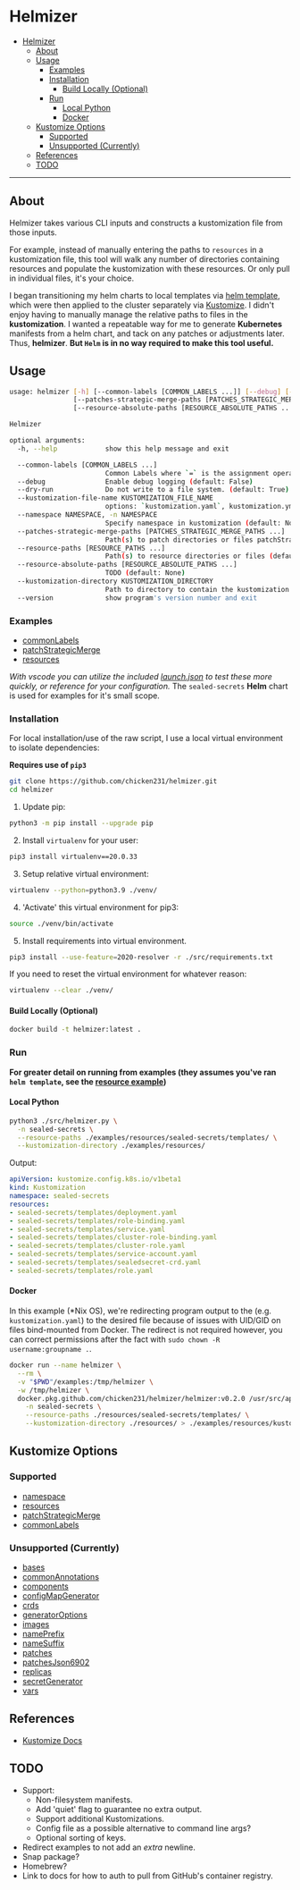 # Helmizer

- [Helmizer](#helmizer)
  - [About](#about)
  - [Usage](#usage)
    - [Examples](#examples)
    - [Installation](#installation)
      - [Build Locally (Optional)](#build-locally-optional)
    - [Run](#run)
      - [Local Python](#local-python)
      - [Docker](#docker)
  - [Kustomize Options](#kustomize-options)
    - [Supported](#supported)
    - [Unsupported (Currently)](#unsupported-currently)
  - [References](#references)
  - [TODO](#todo)

---

## About

Helmizer takes various CLI inputs and constructs a kustomization file from those inputs.

For example, instead of manually entering the paths to `resources` in a kustomization file, this tool will walk any number of directories containing resources and populate the kustomization with these resources. Or only pull in individual files, it's your choice.

I began transitioning my helm charts to local templates via [helm template](https://helm.sh/docs/helm/helm_template/), which were then applied to the cluster separately via [Kustomize](https://kustomize.io/). I didn't enjoy having to manually manage the relative paths to files in the **kustomization**. I wanted a repeatable way for me to generate **Kubernetes** manifests from a helm chart, and tack on any patches or adjustments later. Thus, **helmizer**. **But `Helm` is in no way required to make this tool useful.**

## Usage

```bash
usage: helmizer [-h] [--common-labels [COMMON_LABELS ...]] [--debug] [--dry-run] [--kustomization-file-name KUSTOMIZATION_FILE_NAME] [--namespace NAMESPACE]
                [--patches-strategic-merge-paths [PATCHES_STRATEGIC_MERGE_PATHS ...]] [--resource-paths [RESOURCE_PATHS ...]]
                [--resource-absolute-paths [RESOURCE_ABSOLUTE_PATHS ...]] --kustomization-directory KUSTOMIZATION_DIRECTORY [--version]

Helmizer

optional arguments:
  -h, --help            show this help message and exit

  --common-labels [COMMON_LABELS ...]
                        Common Labels where `=` is the assignment operator e.g key=value (default: None)
  --debug               Enable debug logging (default: False)
  --dry-run             Do not write to a file system. (default: True)
  --kustomization-file-name KUSTOMIZATION_FILE_NAME
                        options: `kustomization.yaml`, kustomization.yml, `Kustomization` (default: kustomization.yaml)
  --namespace NAMESPACE, -n NAMESPACE
                        Specify namespace in kustomization (default: None)
  --patches-strategic-merge-paths [PATCHES_STRATEGIC_MERGE_PATHS ...]
                        Path(s) to patch directories or files patchStrategicMerge (default: None)
  --resource-paths [RESOURCE_PATHS ...]
                        Path(s) to resource directories or files (default: None)
  --resource-absolute-paths [RESOURCE_ABSOLUTE_PATHS ...]
                        TODO (default: None)
  --kustomization-directory KUSTOMIZATION_DIRECTORY
                        Path to directory to contain the kustomization file (default: None)
  --version             show program's version number and exit
```

### Examples

- [commonLabels](examples/commonLabels/)
- [patchStrategicMerge](examples/patchStrategicMerge/)
- [resources](examples/resources/)

_With vscode you can utilize the included [launch.json](.vscode/launch.json) to test these more quickly, or reference for your configuration._
The `sealed-secrets` **Helm** chart is used for examples for it's small scope.

### Installation

For local installation/use of the raw script, I use a local virtual environment to isolate dependencies:

**Requires use of `pip3`**

```bash
git clone https://github.com/chicken231/helmizer.git
cd helmizer
```

1. Update pip:
```bash
python3 -m pip install --upgrade pip
```
2. Install `virtualenv` for your user:
```bash
pip3 install virtualenv==20.0.33
```
3. Setup relative virtual environment:
```bash
virtualenv --python=python3.9 ./venv/
```
4. 'Activate' this virtual environment for pip3:
```bash
source ./venv/bin/activate
```
5. Install requirements into virtual environment.
```bash
pip3 install --use-feature=2020-resolver -r ./src/requirements.txt
```

If you need to reset the virtual environment for whatever reason:
```bash
virtualenv --clear ./venv/
```

#### Build Locally (Optional)

```bash
docker build -t helmizer:latest .
```

### Run

**For greater detail on running from examples (they assumes you've ran `helm template`, see the [resource example](examples/resources/README.md))**

#### Local Python

```bash
python3 ./src/helmizer.py \
  -n sealed-secrets \
  --resource-paths ./examples/resources/sealed-secrets/templates/ \
  --kustomization-directory ./examples/resources/
```

Output:
```yaml
apiVersion: kustomize.config.k8s.io/v1beta1
kind: Kustomization
namespace: sealed-secrets
resources:
- sealed-secrets/templates/deployment.yaml
- sealed-secrets/templates/role-binding.yaml
- sealed-secrets/templates/service.yaml
- sealed-secrets/templates/cluster-role-binding.yaml
- sealed-secrets/templates/cluster-role.yaml
- sealed-secrets/templates/service-account.yaml
- sealed-secrets/templates/sealedsecret-crd.yaml
- sealed-secrets/templates/role.yaml
```

#### Docker

In this example (*Nix OS), we're redirecting program output to the (e.g. `kustomization.yaml`) to the desired file because of issues with UID/GID on files bind-mounted from Docker. The redirect is not required however, you can correct permissions after the fact with `sudo chown -R username:groupname .`.

```bash
docker run --name helmizer \
  --rm \
  -v "$PWD"/examples:/tmp/helmizer \
  -w /tmp/helmizer \
  docker.pkg.github.com/chicken231/helmizer/helmizer:v0.2.0 /usr/src/app/helmizer.py \
    -n sealed-secrets \
    --resource-paths ./resources/sealed-secrets/templates/ \
    --kustomization-directory ./resources/ > ./examples/resources/kustomization.yaml
```

## Kustomize Options

### Supported

- [namespace](https://kubectl.docs.kubernetes.io/references/kustomize/namespace/)
- [resources](https://kubectl.docs.kubernetes.io/references/kustomize/resource/)
- [patchStrategicMerge](https://kubectl.docs.kubernetes.io/references/kustomize/patchesstrategicmerge/)
- [commonLabels](https://kubectl.docs.kubernetes.io/references/kustomize/commonlabels/)

### Unsupported (Currently)

- [bases](https://kubectl.docs.kubernetes.io/references/kustomize/bases/)
- [commonAnnotations](https://kubectl.docs.kubernetes.io/references/kustomize/commonannotations/)
- [components](https://kubectl.docs.kubernetes.io/references/kustomize/components/)
- [configMapGenerator](https://kubectl.docs.kubernetes.io/references/kustomize/configmapgenerator/)
- [crds](https://kubectl.docs.kubernetes.io/references/kustomize/crds/)
- [generatorOptions](https://kubectl.docs.kubernetes.io/references/kustomize/generatoroptions/)
- [images](https://kubectl.docs.kubernetes.io/references/kustomize/images/)
- [namePrefix](https://kubectl.docs.kubernetes.io/references/kustomize/nameprefix/)
- [nameSuffix](https://kubectl.docs.kubernetes.io/references/kustomize/namesuffix/)
- [patches](https://kubectl.docs.kubernetes.io/references/kustomize/patches/)
- [patchesJson6902](https://kubectl.docs.kubernetes.io/references/kustomize/patchesjson6902/)
- [replicas](https://kubectl.docs.kubernetes.io/references/kustomize/replicas/)
- [secretGenerator](https://kubectl.docs.kubernetes.io/references/kustomize/secretgenerator/)
- [vars](https://kubectl.docs.kubernetes.io/references/kustomize/vars/)

## References

- [Kustomize Docs](https://kubectl.docs.kubernetes.io/references/kustomize/)

## TODO

- Support:
  - Non-filesystem manifests.
  - Add 'quiet' flag to guarantee no extra output.
  - Support additional Kustomizations.
  - Config file as a possible alternative to command line args?
  - Optional sorting of keys.
- Redirect examples to not add an _extra_ newline.
- Snap package?
- Homebrew?
- Link to docs for how to auth to pull from GitHub's container registry.
